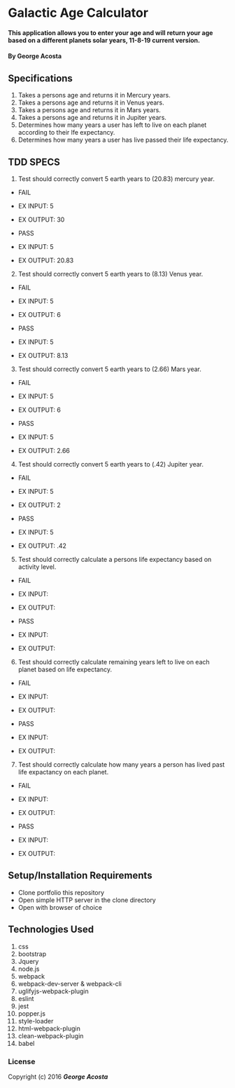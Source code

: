 # Galactic Age Calculator

#### This application allows you to enter your age and will return your age based on a different planets solar years, 11-8-19 current version.

#### By George Acosta

## Specifications

1. Takes a persons age and returns it in Mercury years. 
2. Takes a persons age and returns it in Venus years. 
3. Takes a persons age and returns it in Mars years. 
4. Takes a persons age and returns it in Jupiter years. 
5. Determines how many years a user has left to live on each planet according to their lfe expectancy.
6. Determines how many years a user has live passed their life expectancy.

## TDD SPECS
1. Test should correctly convert 5 earth years to (20.83) mercury year.

* FAIL
* EX INPUT: 5
* EX OUTPUT: 30

* PASS
* EX INPUT: 5
* EX OUTPUT: 20.83

2. Test should correctly convert 5 earth years to (8.13) Venus year.
* FAIL
* EX INPUT: 5
* EX OUTPUT: 6

* PASS
* EX INPUT: 5
* EX OUTPUT: 8.13
3. Test should correctly convert 5 earth years to (2.66) Mars year.
* FAIL
* EX INPUT: 5
* EX OUTPUT: 6

* PASS
* EX INPUT: 5 
* EX OUTPUT: 2.66
4. Test should correctly convert 5 earth years to (.42) Jupiter year.
* FAIL
* EX INPUT: 5
* EX OUTPUT: 2

* PASS
* EX INPUT: 5
* EX OUTPUT: .42
5. Test should correctly calculate a persons life expectancy based on activity level.
* FAIL
* EX INPUT: 
* EX OUTPUT: 

* PASS
* EX INPUT: 
* EX OUTPUT:
6. Test should correctly calculate remaining years left to live on each planet based on life expectancy.
* FAIL
* EX INPUT: 
* EX OUTPUT:

* PASS
* EX INPUT: 
* EX OUTPUT:
7. Test should correctly calculate how many years a person has lived past life expactancy on each planet. 
* FAIL
* EX INPUT: 
* EX OUTPUT:

* PASS
* EX INPUT: 
* EX OUTPUT:


## Setup/Installation Requirements

* Clone portfolio this repository
* Open simple HTTP server in the clone directory
* Open with browser of choice


## Technologies Used

1. css
2. bootstrap
3. Jquery
4. node.js
5. webpack
6. webpack-dev-server & webpack-cli
8. uglifyjs-webpack-plugin
9. eslint 
7. jest
10. popper.js
11. style-loader
12. html-webpack-plugin
13. clean-webpack-plugin
14. babel


### License

Copyright (c) 2016 **_George Acosta_**
